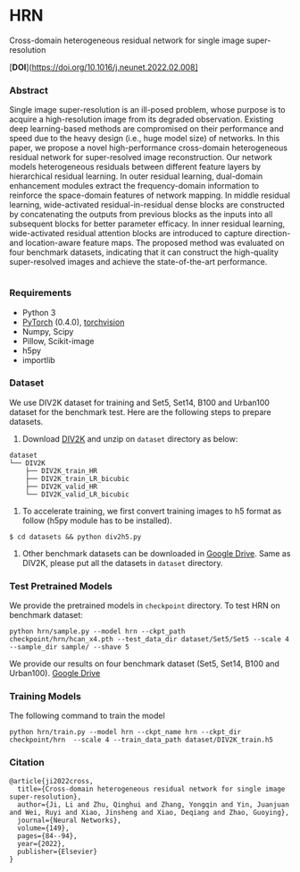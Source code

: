 # HRN
Cross-domain heterogeneous residual network for single image super-resolution

[**DOI**](https://doi.org/10.1016/j.neunet.2022.02.008]

### Abstract

Single image super-resolution is an ill-posed problem, whose purpose is to acquire a high-resolution image from its degraded observation. Existing deep learning-based methods are compromised on their performance and speed due to the heavy design (i.e., huge model size) of networks. In this paper, we propose a novel high-performance cross-domain heterogeneous residual network for super-resolved image reconstruction. Our network models heterogeneous residuals between different feature layers by hierarchical residual learning. In outer residual learning, dual-domain enhancement modules extract the frequency-domain information to reinforce the space-domain features of network mapping. In middle residual learning, wide-activated residual-in-residual dense blocks are constructed by concatenating the outputs from previous blocks as the inputs into all subsequent blocks for better parameter efficacy. In inner residual learning, wide-activated residual attention blocks are introduced to capture direction- and location-aware feature maps. The proposed method was evaluated on four benchmark datasets, indicating that it can construct the high-quality super-resolved images and achieve the state-of-the-art performance. 

![]()

### Requirements

- Python 3
- [PyTorch](https://github.com/pytorch/pytorch) (0.4.0), [torchvision](https://github.com/pytorch/vision)
- Numpy, Scipy
- Pillow, Scikit-image
- h5py
- importlib

### Dataset

We use DIV2K dataset for training and Set5, Set14, B100 and Urban100 dataset for the benchmark test. Here are the following steps to prepare datasets.

1. Download [DIV2K](https://data.vision.ee.ethz.ch/cvl/DIV2K) and unzip on `dataset` directory as below:

```
dataset
└── DIV2K
    ├── DIV2K_train_HR
    ├── DIV2K_train_LR_bicubic
    ├── DIV2K_valid_HR
    └── DIV2K_valid_LR_bicubic
```

1. To accelerate training, we first convert training images to h5 format as follow (h5py module has to be installed).

```
$ cd datasets && python div2h5.py
```

1. Other benchmark datasets can be downloaded in [Google Drive](https://drive.google.com/drive/folders/1t2le0-Wz7GZQ4M2mJqmRamw5o4ce2AVw?usp=sharing). Same as DIV2K, please put all the datasets in `dataset` directory.

### Test Pretrained Models

We provide the pretrained models in `checkpoint` directory. To test HRN on benchmark dataset:

```
python hrn/sample.py --model hrn --ckpt_path checkpoint/hrn/hcan_x4.pth --test_data_dir dataset/Set5/Set5 --scale 4 --sample_dir sample/ --shave 5
```

We provide our results on four benchmark dataset (Set5, Set14, B100 and Urban100). [Google Drive](https://drive.google.com/drive/folders/1R4vZMs3Adf8UlYbIzStY98qlsl5y1wxH?usp=sharing)

### Training Models

The following command to train the model

```
python hrn/train.py --model hrn --ckpt_name hrn --ckpt_dir checkpoint/hrn  --scale 4 --train_data_path dataset/DIV2K_train.h5
```

### Citation

```
@article{ji2022cross,
  title={Cross-domain heterogeneous residual network for single image super-resolution},
  author={Ji, Li and Zhu, Qinghui and Zhang, Yongqin and Yin, Juanjuan and Wei, Ruyi and Xiao, Jinsheng and Xiao, Deqiang and Zhao, Guoying},
  journal={Neural Networks},
  volume={149},
  pages={84--94},
  year={2022},
  publisher={Elsevier}
}
```



